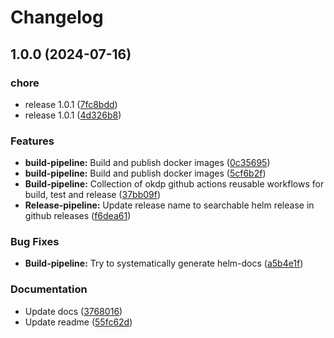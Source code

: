 # Changelog

## 1.0.0 (2024-07-16)


### chore

* release 1.0.1 ([7fc8bdd](https://github.com/idirze/gh-workflows/commit/7fc8bdd93ffc5d0246aae18bb587ba86e5a8ebbd))
* release 1.0.1 ([4d326b8](https://github.com/idirze/gh-workflows/commit/4d326b8d8f911d0fec19160f2a12ac54aef8a8a7))


### Features

* **build-pipeline:** Build and publish docker images ([0c35695](https://github.com/idirze/gh-workflows/commit/0c35695b783d1940cffb28f67b3ddfb2908a93cd))
* **build-pipeline:** Build and publish docker images ([5cf6b2f](https://github.com/idirze/gh-workflows/commit/5cf6b2f065cc521f13f08c46193a20674e6254ca))
* **Build-pipeline:** Collection of okdp github actions reusable workflows for build, test and release ([37bb09f](https://github.com/idirze/gh-workflows/commit/37bb09ff87ac84881e7b300911801c3cb0a95059))
* **Release-pipeline:** Update release name to searchable helm release in github releases ([f6dea61](https://github.com/idirze/gh-workflows/commit/f6dea614413692ace35d4ffeb7bbba8bbab2c453))


### Bug Fixes

* **Build-pipeline:** Try to systematically generate helm-docs ([a5b4e1f](https://github.com/idirze/gh-workflows/commit/a5b4e1f9d984ad76641ef0c607cae047e0701872))


### Documentation

* Update docs ([3768016](https://github.com/idirze/gh-workflows/commit/37680168fc98446df286269964e7e902b516b727))
* Update readme ([55fc62d](https://github.com/idirze/gh-workflows/commit/55fc62d4b6241c7978c66c090a4939bb238d4efd))
